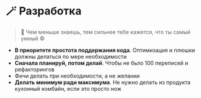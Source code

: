 # 🪄 Разработка

> 💭 Чем меньше знаешь, тем сильнее тебе кажется, что ты самый умный &copy;

- **В приоритете простота поддержания кода**. Оптимизация и плюшки должны делаться по мере необходимости
- **Сначала планируй, потом делай**. Чтобы не бьло 100 переписей и рефакторингов
- Фичи делать при необходимости, а не желании
- **Делать минимум ради максимума**. Не нужно делать из продукта кухонный комбайн, если это просто нож
